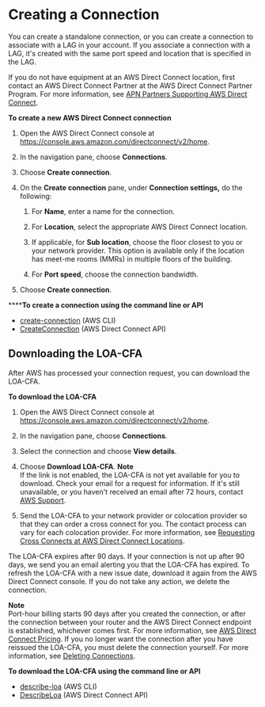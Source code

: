 # Creating a Connection<a name="create-connection"></a>

You can create a standalone connection, or you can create a connection to associate with a LAG in your account\. If you associate a connection with a LAG, it's created with the same port speed and location that is specified in the LAG\.

If you do not have equipment at an AWS Direct Connect location, first contact an AWS Direct Connect Partner at the AWS Direct Connect Partner Program\. For more information, see [APN Partners Supporting AWS Direct Connect](https://aws.amazon.com/directconnect/partners)\.

**To create a new AWS Direct Connect connection**

1. Open the AWS Direct Connect console at [https://console\.aws\.amazon\.com/directconnect/v2/home](https://console.aws.amazon.com/directconnect/v2/home)\.

1. In the navigation pane, choose **Connections**\.

1. Choose **Create connection**\.

1. On the **Create connection** pane, under **Connection settings,** do the following:

   1. For **Name**, enter a name for the connection\.

   1. For **Location**, select the appropriate AWS Direct Connect location\.

   1. If applicable, for **Sub location**, choose the floor closest to you or your network provider\. This option is available only if the location has meet\-me rooms \(MMRs\) in multiple floors of the building\.

   1. For **Port speed**, choose the connection bandwidth\.

1. Choose **Create connection**\.

******To create a connection using the command line or API**
+ [create\-connection](https://docs.aws.amazon.com/cli/latest/reference/directconnect/create-connection.html) \(AWS CLI\)
+ [CreateConnection](https://docs.aws.amazon.com/directconnect/latest/APIReference/API_CreateConnection.html) \(AWS Direct Connect API\)

## Downloading the LOA\-CFA<a name="create-connection-loa-cfa"></a>

After AWS has processed your connection request, you can download the LOA\-CFA\. 

**To download the LOA\-CFA**

1. Open the AWS Direct Connect console at [https://console\.aws\.amazon\.com/directconnect/v2/home](https://console.aws.amazon.com/directconnect/v2/home)\.

1. In the navigation pane, choose **Connections**\.

1. Select the connection and choose **View details**\.

1. Choose **Download LOA\-CFA**\. 
**Note**  
If the link is not enabled, the LOA\-CFA is not yet available for you to download\. Check your email for a request for information\. If it's still unavailable, or you haven't received an email after 72 hours, contact [AWS Support](https://aws.amazon.com/support/createCase)\.

1. Send the LOA\-CFA to your network provider or colocation provider so that they can order a cross connect for you\. The contact process can vary for each colocation provider\. For more information, see [Requesting Cross Connects at AWS Direct Connect Locations](Colocation.md)\.

The LOA\-CFA expires after 90 days\. If your connection is not up after 90 days, we send you an email alerting you that the LOA\-CFA has expired\. To refresh the LOA\-CFA with a new issue date, download it again from the AWS Direct Connect console\. If you do not take any action, we delete the connection\.

**Note**  
Port\-hour billing starts 90 days after you created the connection, or after the connection between your router and the AWS Direct Connect endpoint is established, whichever comes first\. For more information, see [AWS Direct Connect Pricing](https://aws.amazon.com/directconnect/pricing/)\. If you no longer want the connection after you have reissued the LOA\-CFA, you must delete the connection yourself\. For more information, see [Deleting Connections](deleteconnection.md)\.

**To download the LOA\-CFA using the command line or API**
+ [describe\-loa](https://docs.aws.amazon.com/cli/latest/reference/directconnect/describe-loa.html) \(AWS CLI\)
+ [DescribeLoa](https://docs.aws.amazon.com/directconnect/latest/APIReference/API_DescribeLoa.html) \(AWS Direct Connect API\)